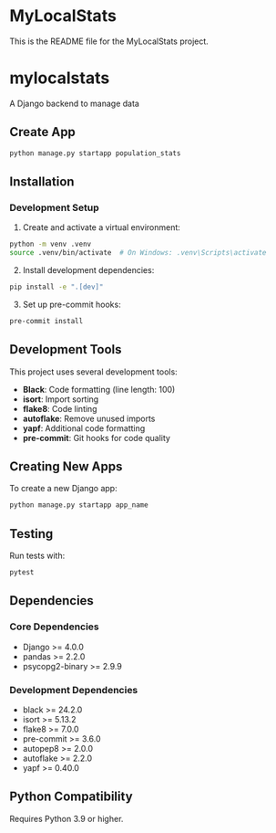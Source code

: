 # MyLocalStats

This is the README file for the MyLocalStats project.

# mylocalstats

A Django backend to manage data


## Create App

```bash
python manage.py startapp population_stats
```

## Installation

### Development Setup

1. Create and activate a virtual environment:
```bash
python -m venv .venv
source .venv/bin/activate  # On Windows: .venv\Scripts\activate
```

2. Install development dependencies:
```bash
pip install -e ".[dev]"
```

3. Set up pre-commit hooks:
```bash
pre-commit install
```

## Development Tools

This project uses several development tools:

- **Black**: Code formatting (line length: 100)
- **isort**: Import sorting
- **flake8**: Code linting
- **autoflake**: Remove unused imports
- **yapf**: Additional code formatting
- **pre-commit**: Git hooks for code quality

## Creating New Apps

To create a new Django app:
```bash
python manage.py startapp app_name
```

## Testing

Run tests with:
```bash
pytest
```

## Dependencies

### Core Dependencies
- Django >= 4.0.0
- pandas >= 2.2.0
- psycopg2-binary >= 2.9.9

### Development Dependencies
- black >= 24.2.0
- isort >= 5.13.2
- flake8 >= 7.0.0
- pre-commit >= 3.6.0
- autopep8 >= 2.0.0
- autoflake >= 2.2.0
- yapf >= 0.40.0

## Python Compatibility

Requires Python 3.9 or higher.